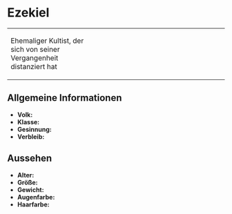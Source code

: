 # Ezekiel

<primary-label ref="npc"/>

<secondary-label ref="faergria"/>

<secondary-label ref="adrestia"/>

<table>
<tr><td>
<p>
Ehemaliger Kultist, der sich von seiner Vergangenheit distanziert hat
</p>

</td><td width="300">
<!-- Edit here -->
<img src="ezekiel.png" alt="" />
</td></tr>
</table>

## Allgemeine Informationen

- **Volk:**
- **Klasse:**
- **Gesinnung:**
- **Verbleib:**

## Aussehen

- **Alter:**
- **Größe:**
- **Gewicht:**
- **Augenfarbe:**
- **Haarfarbe:**

<!--
## Beziehungen

<list columns="3">
<li>
</li>
</list>

## Notizen

- **Ziele:** 
- **Geheimnisse:** 
-->